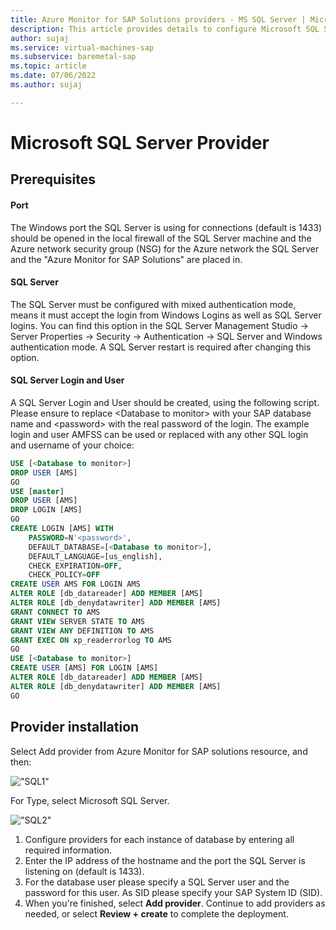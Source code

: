 ```yaml
---
title: Azure Monitor for SAP Solutions providers - MS SQL Server | Microsoft Docs
description: This article provides details to configure Microsoft SQL Server for Azure monitor for SAP solutions.
author: sujaj
ms.service: virtual-machines-sap
ms.subservice: baremetal-sap
ms.topic: article
ms.date: 07/06/2022
ms.author: sujaj

---
```




# **Microsoft SQL Server Provider**

## Prerequisites

#### Port

The Windows port the SQL Server is using for connections (default is 1433) should be opened in the local firewall of the SQL Server machine and the Azure network security group (NSG) for the Azure network the SQL Server and the "Azure Monitor for SAP Solutions" are placed in.

#### SQL Server

The SQL Server must be configured with mixed authentication mode, means it must accept the login from Windows Logins as well as SQL Server logins. You can find this option in the SQL Server Management Studio -> Server Properties -> Security -> Authentication -> SQL Server and Windows authentication mode. A SQL Server restart is required after changing this option.

#### SQL Server Login and User

A SQL Server Login and User should be created, using the following script. Please ensure to replace \<Database to monitor\> with your SAP database name and \<password\> with the real password of the login. The example login and user AMFSS can be used or replaced with any other SQL login and username of your choice:

```sql
USE [<Database to monitor>]
DROP USER [AMS]
GO
USE [master]
DROP USER [AMS]
DROP LOGIN [AMS]
GO
CREATE LOGIN [AMS] WITH 
    PASSWORD=N'<password>', 
    DEFAULT_DATABASE=[<Database to monitor>], 
    DEFAULT_LANGUAGE=[us_english], 
    CHECK_EXPIRATION=OFF, 
    CHECK_POLICY=OFF
CREATE USER AMS FOR LOGIN AMS
ALTER ROLE [db_datareader] ADD MEMBER [AMS]
ALTER ROLE [db_denydatawriter] ADD MEMBER [AMS]
GRANT CONNECT TO AMS
GRANT VIEW SERVER STATE TO AMS
GRANT VIEW ANY DEFINITION TO AMS
GRANT EXEC ON xp_readerrorlog TO AMS
GO
USE [<Database to monitor>]
CREATE USER [AMS] FOR LOGIN [AMS]
ALTER ROLE [db_datareader] ADD MEMBER [AMS]
ALTER ROLE [db_denydatawriter] ADD MEMBER [AMS]
GO
```

## Provider installation

Select Add provider from Azure Monitor for SAP solutions resource, and then:

!["SQL1"](./media/SQL-Server-Provider-Details.png)

For Type, select Microsoft SQL Server.

!["SQL2"](./media/SQL-Server-Provider.png)

1. Configure providers for each instance of database by entering all required information.
2. Enter the IP address of the hostname and the port the SQL Server is listening on (default is 1433).
3. For the database user please specify a SQL Server user and the password for this user. As SID please specify your SAP System ID (SID).
4. When you're finished, select **Add provider**. Continue to add providers as needed, or select **Review + create** to complete the deployment.


